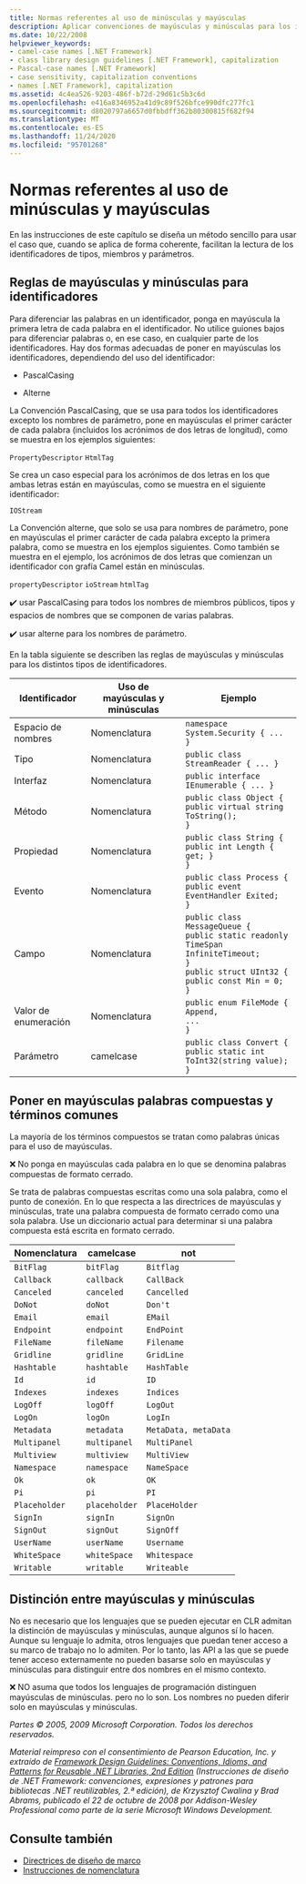 ```yaml
---
title: Normas referentes al uso de minúsculas y mayúsculas
description: Aplicar convenciones de mayúsculas y minúsculas para los identificadores, las palabras compuestas y los términos comunes. Comprenda cómo funciona la distinción de mayúsculas y minúsculas en .NET.
ms.date: 10/22/2008
helpviewer_keywords:
- camel-case names [.NET Framework]
- class library design guidelines [.NET Framework], capitalization
- Pascal-case names [.NET Framework]
- case sensitivity, capitalization conventions
- names [.NET Framework], capitalization
ms.assetid: 4c4ea526-9203-486f-b72d-29d61c5b3c6d
ms.openlocfilehash: e416a8346952a41d9c89f526bfce990dfc277fc1
ms.sourcegitcommit: d8020797a6657d0fbbdff362b80300815f682f94
ms.translationtype: MT
ms.contentlocale: es-ES
ms.lasthandoff: 11/24/2020
ms.locfileid: "95701268"
---
```

# <a name="capitalization-conventions"></a>Normas referentes al uso de minúsculas y mayúsculas

En las instrucciones de este capítulo se diseña un método sencillo para usar el caso que, cuando se aplica de forma coherente, facilitan la lectura de los identificadores de tipos, miembros y parámetros.

## <a name="capitalization-rules-for-identifiers"></a>Reglas de mayúsculas y minúsculas para identificadores

 Para diferenciar las palabras en un identificador, ponga en mayúscula la primera letra de cada palabra en el identificador. No utilice guiones bajos para diferenciar palabras o, en ese caso, en cualquier parte de los identificadores. Hay dos formas adecuadas de poner en mayúsculas los identificadores, dependiendo del uso del identificador:

- PascalCasing

- Alterne

 La Convención PascalCasing, que se usa para todos los identificadores excepto los nombres de parámetro, pone en mayúsculas el primer carácter de cada palabra (incluidos los acrónimos de dos letras de longitud), como se muestra en los ejemplos siguientes:

 `PropertyDescriptor`
 `HtmlTag`

 Se crea un caso especial para los acrónimos de dos letras en los que ambas letras están en mayúsculas, como se muestra en el siguiente identificador:

 `IOStream`

 La Convención alterne, que solo se usa para nombres de parámetro, pone en mayúsculas el primer carácter de cada palabra excepto la primera palabra, como se muestra en los ejemplos siguientes. Como también se muestra en el ejemplo, los acrónimos de dos letras que comienzan un identificador con grafía Camel están en minúsculas.

 `propertyDescriptor`
 `ioStream`
 `htmlTag`

 ✔️ usar PascalCasing para todos los nombres de miembros públicos, tipos y espacios de nombres que se componen de varias palabras.

 ✔️ usar alterne para los nombres de parámetro.

 En la tabla siguiente se describen las reglas de mayúsculas y minúsculas para los distintos tipos de identificadores.

|Identificador|Uso de mayúsculas y minúsculas|Ejemplo|
|----------------|------------|-------------|
|Espacio de nombres|Nomenclatura|`namespace System.Security { ... }`|
|Tipo|Nomenclatura|`public class StreamReader { ... }`|
|Interfaz|Nomenclatura|`public interface IEnumerable { ... }`|
|Método|Nomenclatura|`public class Object {` <br />  `public virtual string ToString();` <br /> `}`|
|Propiedad|Nomenclatura|`public class String {` <br />  `public int Length { get; }` <br /> `}`|
|Evento|Nomenclatura|`public class Process {` <br />  `public event EventHandler Exited;` <br /> `}`|
|Campo|Nomenclatura|`public class MessageQueue {` <br />  `public static readonly TimeSpan` <br /> `InfiniteTimeout;` <br /> `}` <br /> `public struct UInt32 {` <br />  `public const Min = 0;` <br /> `}`|
|Valor de enumeración|Nomenclatura|`public enum FileMode {` <br />  `Append,` <br />  `...` <br /> `}`|
|Parámetro|camelcase|`public class Convert {` <br />  `public static int ToInt32(string value);` <br /> `}`|

## <a name="capitalizing-compound-words-and-common-terms"></a>Poner en mayúsculas palabras compuestas y términos comunes

 La mayoría de los términos compuestos se tratan como palabras únicas para el uso de mayúsculas.

 ❌ No ponga en mayúsculas cada palabra en lo que se denomina palabras compuestas de formato cerrado.

 Se trata de palabras compuestas escritas como una sola palabra, como el punto de conexión. En lo que respecta a las directrices de mayúsculas y minúsculas, trate una palabra compuesta de formato cerrado como una sola palabra. Use un diccionario actual para determinar si una palabra compuesta está escrita en formato cerrado.

|Nomenclatura|camelcase|not|
|------------|-----------|---------|
|`BitFlag`|`bitFlag`|`Bitflag`|
|`Callback`|`callback`|`CallBack`|
|`Canceled`|`canceled`|`Cancelled`|
|`DoNot`|`doNot`|`Don't`|
|`Email`|`email`|`EMail`|
|`Endpoint`|`endpoint`|`EndPoint`|
|`FileName`|`fileName`|`Filename`|
|`Gridline`|`gridline`|`GridLine`|
|`Hashtable`|`hashtable`|`HashTable`|
|`Id`|`id`|`ID`|
|`Indexes`|`indexes`|`Indices`|
|`LogOff`|`logOff`|`LogOut`|
|`LogOn`|`logOn`|`LogIn`|
|`Metadata`|`metadata`|`MetaData, metaData`|
|`Multipanel`|`multipanel`|`MultiPanel`|
|`Multiview`|`multiview`|`MultiView`|
|`Namespace`|`namespace`|`NameSpace`|
|`Ok`|`ok`|`OK`|
|`Pi`|`pi`|`PI`|
|`Placeholder`|`placeholder`|`PlaceHolder`|
|`SignIn`|`signIn`|`SignOn`|
|`SignOut`|`signOut`|`SignOff`|
|`UserName`|`userName`|`Username`|
|`WhiteSpace`|`whiteSpace`|`Whitespace`|
|`Writable`|`writable`|`Writeable`|

## <a name="case-sensitivity"></a>Distinción entre mayúsculas y minúsculas

 No es necesario que los lenguajes que se pueden ejecutar en CLR admitan la distinción de mayúsculas y minúsculas, aunque algunos sí lo hacen. Aunque su lenguaje lo admita, otros lenguajes que puedan tener acceso a su marco de trabajo no lo admiten. Por lo tanto, las API a las que se puede tener acceso externamente no pueden basarse solo en mayúsculas y minúsculas para distinguir entre dos nombres en el mismo contexto.

 ❌ NO asuma que todos los lenguajes de programación distinguen mayúsculas de minúsculas. pero no lo son. Los nombres no pueden diferir solo en mayúsculas y minúsculas.

 *Partes © 2005, 2009 Microsoft Corporation. Todos los derechos reservados.*

 *Material reimpreso con el consentimiento de Pearson Education, Inc. y extraído de [Framework Design Guidelines: Conventions, Idioms, and Patterns for Reusable .NET Libraries, 2nd Edition](https://www.informit.com/store/framework-design-guidelines-conventions-idioms-and-9780321545619) (Instrucciones de diseño de .NET Framework: convenciones, expresiones y patrones para bibliotecas .NET reutilizables, 2.ª edición), de Krzysztof Cwalina y Brad Abrams, publicado el 22 de octubre de 2008 por Addison-Wesley Professional como parte de la serie Microsoft Windows Development.*

## <a name="see-also"></a>Consulte también

- [Directrices de diseño de marco](index.md)
- [Instrucciones de nomenclatura](naming-guidelines.md)
